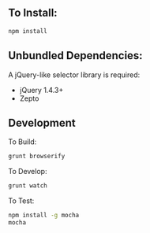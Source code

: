 To Install:
-----------

```bash
npm install
```

Unbundled Dependencies:
-----------------------

A jQuery-like selector library is required:
- jQuery 1.4.3+
- Zepto


Development
-----------

To Build:

```bash
grunt browserify
```

To Develop:

```bash
grunt watch
```

To Test:
 
 ```bash
 npm install -g mocha
 mocha
 ```
 